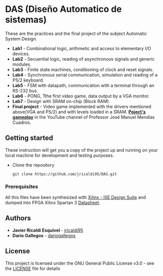 # DAS (Diseño Automatico de sistemas)

These are the practices and the final project of the subject Automatic System Design.
* **Lab1** - Combinational logic, arithmetic and access to elementary I/O devices.
* **Lab2** - Secuential logic, reading of asynchronous signals and generic modules.
* **Lab3** - Finite state machines, conditioning of clock and reset signals.
* **Lab4** - Synchronous serial communication, simulation and reading of a PS/2 keyboard.
* **Lab5** - FSM with datapath, communication with a terminal through an RS-232 bus.
* **Lab6** - PONG, Tthe first video game, data output by a VGA monitor.
* **Lab7** - Design with SRAM on-chip (Block RAM).
* **Final project** - Video game implemented with the drivers mentioned above(VGA and PS/2) and with levels loaded in a SRAM. [**Poject's gameplay**](https://www.youtube.com/watch?v=9pEayljSt68) in the YouTube channel of Professor José Manuel Mendías Cuadros.



## Getting started
These instruction will get you a copy of the project up and running on your local machine for development and testing purposes.
* Clone the repository
  ```
  git clone https://github.com/jricaldi95/DAS.git
  ```

### Prerequisites
All this files have been synthesized with [Xilinx - ISE Design Suite](https://www.xilinx.com/support/download/index.html/content/xilinx/en/downloadNav/vivado-design-tools/archive-ise.html) and dumped into FPGA Xilinx Spartan 3 [Datasheet](https://www.xilinx.com/support/documentation/data_sheets/ds099.pdf).

## Authors

* **Javier Ricaldi Esquivel** - [jricaldi95](https://github.com/jricaldi95)
* **Darío Gallegos** - [dariogallegos](https://github.com/dariogallegos)

## License

This project is licensed under the GNU General Public License v3.0 - see the [LICENSE](LICENSE) file for details
